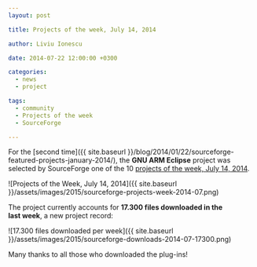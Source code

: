 ```yaml
---
layout: post

title: Projects of the week, July 14, 2014

author: Liviu Ionescu

date: 2014-07-22 12:00:00 +0300

categories:
  - news
  - project

tags:
  - community
  - Projects of the week
  - SourceForge

---
```


For the [second time]({{ site.baseurl }}/blog/2014/01/22/sourceforge-featured-projects-january-2014/), the **GNU ARM Eclipse** project was selected by SourceForge one of the 10 [projects of the week, July 14, 2014](http://sourceforge.net/blog/projects-of-the-week-july-14-2014/).

![Projects of the Week, July 14, 2014]({{ site.baseurl }}/assets/images/2015/sourceforge-projects-week-2014-07.png)

The project currently accounts for **17.300 files downloaded in the last week**, a new project record:

![17.300 files downloaded per week]({{ site.baseurl }}/assets/images/2015/sourceforge-downloads-2014-07-17300.png)


Many thanks to all those who downloaded the plug-ins!
